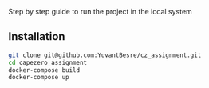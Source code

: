 Step by step guide to run the project in the local system

## Installation

```bash
git clone git@github.com:YuvantBesre/cz_assignment.git
cd capezero_assignment
docker-compose build
docker-compose up 
